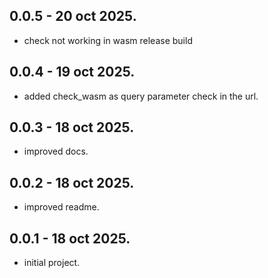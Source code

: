 ## 0.0.5 - 20 oct 2025.

* check not working in wasm release build

## 0.0.4 - 19 oct 2025.

* added check_wasm as query parameter check in the url. 

## 0.0.3 - 18 oct 2025.

* improved docs.

## 0.0.2 - 18 oct 2025.

* improved readme.

## 0.0.1 - 18 oct 2025.

* initial project.
